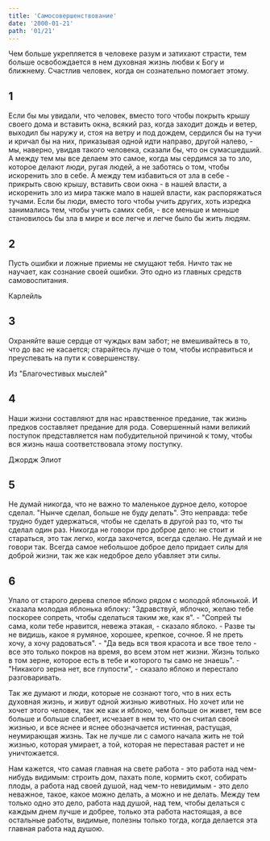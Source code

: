```yaml
---
title: 'Самосовершенствование'
date: '2000-01-21'
path: '01/21'
---
```


Чем больше укрепляется в человеке разум и затихают страсти, тем больше освобождается в нем духовная жизнь любви к Богу и ближнему. Счастлив человек, когда он сознательно помогает этому.
<!-- {.intro} -->

## 1

Если бы мы увидали, что человек, вместо того чтобы покрыть крышу своего дома и вставить окна, всякий раз, когда заходит дождь и ветер, выходил бы наружу и, стоя на ветру и под дождем, сердился бы на тучи и кричал бы на них, приказывая одной идти направо, другой налево, - мы, наверно, увидав такого человека, сказали бы, что он сумасшедший. А между тем мы все делаем это самое, когда мы сердимся за то зло, которое делают люди, ругая людей, а не заботясь о том, чтобы искоренить зло в себе. А между тем избавиться от зла в себе - прикрыть свою крышу, вставить свои окна - в нашей власти, а искоренить зло из мира также мало в нашей власти, как распоряжаться тучами. Если бы люди, вместо того чтобы учить других, хоть изредка занимались тем, чтобы учить самих себя, - все меньше и меньше становилось бы зла в мире и все легче и легче было бы жить людям.

## 2

Пусть ошибки и ложные приемы не смущают тебя. Ничто так не научает, как сознание своей ошибки. Это одно из главных средств самовоспитания.

Карлейль
<!-- {.source} -->

## 3

Охраняйте ваше сердце от чуждых вам забот; не вмешивайтесь в то, что до вас не касается; старайтесь лучше о том, чтобы исправиться и преуспевать на пути к совершенству.

Из "Благочестивых мыслей"
<!-- {.source} -->

## 4

Наши жизни составляют для нас нравственное предание, так жизнь предков составляет предание для рода. Совершенный нами великий поступок представляется нам побудительной причиной к тому, чтобы вся жизнь наша соответствовала этому поступку.

Джордж Элиот
<!-- {.source} -->

## 5

Не думай никогда, что не важно то маленькое дурное дело, которое сделал. "Нынче сделал, больше не буду делать". Это неправда: тебе трудно будет удержаться, чтобы не сделать в другой раз то, что ты сделал один раз. Никогда не говори про доброе дело: не стоит и стараться, это так легко, когда захочется, всегда сделаю. Не думай и не говори так. Всегда самое небольшое доброе дело придает силы для доброй жизни, так же как недоброе дело убавляет эти силы.

## 6

Упало от старого дерева спелое яблоко рядом с молодой яблонькой. И сказала молодая яблонька яблоку: "Здравствуй, яблочко, желаю тебе поскорее сопреть, чтобы сделаться таким же, как я". - "Сопрей ты сама, коли тебе нравится, невежа этакая, - сказало яблоко. - Разве ты не видишь, какое я румяное, хорошее, крепкое, сочное. Я не преть хочу, а хочу радоваться". - "Да ведь вся твоя красота и все твое тело - все это только покров на время, во всем этом нет жизни. Жизнь только в том зерне, которое есть в тебе и которого ты само не знаешь". - "Никакого зерна нет, все глупости", - сказало яблоко и перестало разговаривать.

Так же думают и люди, которые не сознают того, что в них есть духовная жизнь, и живут одной жизнью животных. Но хочет или не хочет этого человек, так же как и яблоко, чем больше он живет, тем все больше и больше слабеет, исчезает в нем то, что он считал своей жизнью, и все яснее и яснее обозначается истинная, растущая, неумирающая жизнь. Так не лучше ли с самого начала жить не той жизнью, которая умирает, а той, которая не переставая растет и не уничтожается.


Нам кажется, что самая главная на свете работа - это работа над чем-нибудь видимым: строить дом, пахать поле, кормить скот, собирать плоды, а работа над своей душой, над чем-то невидимым - это дело неважное, такое, какое можно делать, а можно и не делать. Между тем только одно это дело, работа над душой, над тем, чтобы делаться с каждым днем лучше и добрее, только эта работа настоящая, а все остальные работы, видимые, полезны только тогда, когда делается эта главная работа над душою.
<!-- {.conclusion} -->
